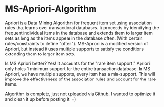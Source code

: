 # MS-Apriori-Algorithm
Apriori is a Data Mining Algorithm for frequent item set using association rules that learns over transactional databases. 
It proceeds by identifying the frequent individual items in the database and extends them to larger item sets as long as
the items appear in the database often. (With certain rules/constraints to define "often").
MS-Apriori is a modified version of Apriori, but instead it uses multiple supports to satisfy the conditions extending them to larger item sets.

Is MS Apriori better? Yes! It accounts for the "rare item support." Apriori only holds 1 minimum support for the entire transaction database.
In MS Apriori, we have multiple supports, every item has a min-support. This will improve the effectiveness of the association rules and account
for the rare items.

Algorithm is complete, just not uploaded via Github. I wanted to optimize it and clean it up before posting it. =)

